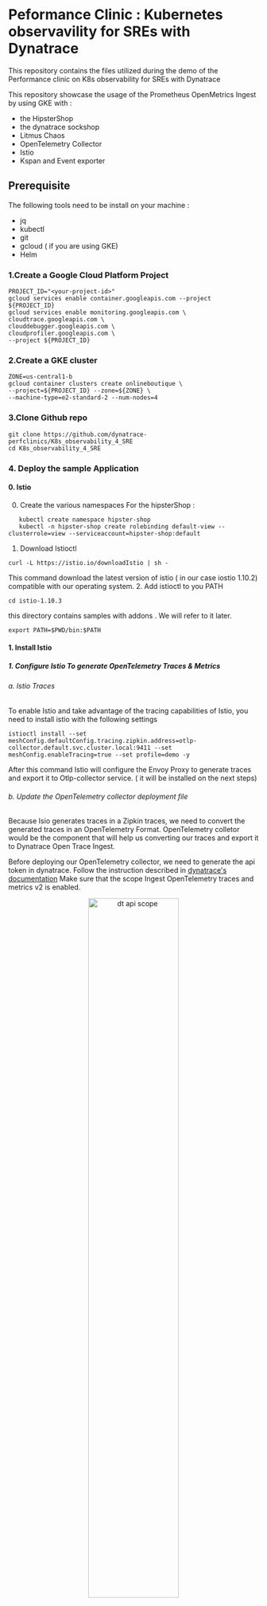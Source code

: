 # Peformance Clinic : Kubernetes observavility for SREs with Dynatrace
This repository contains the files utilized during the demo of the Performance clinic on K8s observability for SREs with Dynatrace

This repository showcase the usage of the Prometheus OpenMetrics Ingest by using GKE with :
* the HipsterShop
* the dynatrace sockshop
* Litmus Chaos
* OpenTelemetry Collector
* Istio
* Kspan and Event exporter


## Prerequisite 
The following tools need to be install on your machine :
- jq
- kubectl
- git
- gcloud ( if you are using GKE)
- Helm
### 1.Create a Google Cloud Platform Project
```
PROJECT_ID="<your-project-id>"
gcloud services enable container.googleapis.com --project ${PROJECT_ID}
gcloud services enable monitoring.googleapis.com \
cloudtrace.googleapis.com \
clouddebugger.googleapis.com \
cloudprofiler.googleapis.com \
--project ${PROJECT_ID}
```
### 2.Create a GKE cluster
```
ZONE=us-central1-b
gcloud container clusters create onlineboutique \
--project=${PROJECT_ID} --zone=${ZONE} \
--machine-type=e2-standard-2 --num-nodes=4
```
### 3.Clone Github repo
```
git clone https://github.com/dynatrace-perfclinics/K8s_observability_4_SRE
cd K8s_observability_4_SRE
```
### 4. Deploy the sample Application

#### 0. Istio
0. Create the various namespaces
For the hipsterShop :
```
   kubectl create namespace hipster-shop
   kubectl -n hipster-shop create rolebinding default-view --clusterrole=view --serviceaccount=hipster-shop:default
```

1. Download Istioctl
```
curl -L https://istio.io/downloadIstio | sh -
```
This command download the latest version of istio ( in our case iostio 1.10.2) compatible with our operating system.
2. Add istioctl to you PATH
```
cd istio-1.10.3
```
this directory contains samples with addons . We will refer to it later.
```
export PATH=$PWD/bin:$PATH
```
#### 1. Install Istio
##### 1. Configure Istio To generate OpenTelemetry Traces & Metrics
###### a. Istio Traces
To enable Istio and take advantage of the tracing capabilities of Istio, you need to install istio with the following settings
 ```
istioctl install --set meshConfig.defaultConfig.tracing.zipkin.address=otlp-collector.default.svc.cluster.local:9411 --set meshConfig.enableTracing=true --set profile=demo -y
 ```
After this command Istio will configure the Envoy Proxy to generate traces and export it to Otlp-collector service. ( it will be installed on the next steps)

###### b. Update the OpenTelemetry collector deployment file
Because Isio generates traces in a Zipkin traces, we need to convert the generated traces in an OpenTelemetry Format.
OpenTelemetry colletor would be the component that will help us converting our traces and export it to Dynatrace Open Trace Ingest.

Before deploying our OpenTelemetry collector, we need to generate the api token in dynatrace.
Follow the instruction described in [dynatrace's documentation](https://www.dynatrace.com/support/help/shortlink/api-authentication#generate-a-token)
Make sure that the scope Ingest OpenTelemetry traces and metrics v2 is enabled.
<p align="center"><img src="/image/dt_api.PNG" width="60%" alt="dt api scope" /></p>

We need to update the opentelemetry collector deployment file by referring to our dynatrace tenant
```
EXPORT DT_API_TOKEN=<YOUR DT TOKEN>
EXPORT DT_API_URL="https://{your-environment-id}.live.dynatrace.com"
sed -i "s,TENANTURL_TOREPLACE,$DT_API_URL," istio/otel-collector-deployment.yaml
sed -i "s,DT_API_TOKEN_TO_REPLACE,$DT_API_TOKEN," istio/otel-collector-deployment.yaml
```
Before deploying the OpenTelemetry Collector , you need to get the dynatrace cluster id registered in Dynatrace.
To extact , you will need to go to Infrastructure/Kubernetes, select the cluster you want to monitor.
select the Hexadecimal value of the cluster id in the URL :
<p align="center"><img src="/image/cluster_config_id.PNG" width="60%" alt="dt api scope" /></p>
The hexadecimal value needs to be converted in to decimal.
once you have the decimal value you can run the following command :

```
EXPORT DT_CLUSTER_ID=<YOUR DT CLUSTER ID>
sed -i "s,DYNATRACE_CLUSTER_ID,$DT_CLUSTER_ID," istio/otel-collector-deployment.yaml
```
###### c. Deploy the OpenTelemetry Collector
We can now deploy the openTelemetry collector :
```
kubectl apply -f istio/otel-collector-deployment.yaml
```

Then we want to instruct istio to automatically inject the envoy Proxy to all the pods of our Hipster-shop application
so we will label the namesapce : hipster-shoo
```
kubectl label namespace hipster-shop istio-injection=enabled
```
#### 2. Kubernetes events : Deploy Kspan and Event exporter
##### Kspan
Kspan is a solution build by weaveworks generating OpenTelementry traces based on K8s event.
To deploy kspan , we need to create a serice account having a clusterRole to be able to get, list, watch events from the cluster.
Therefore we need to deploy kspan in the following order:
```
kubectl apply -f kspan/rbac.yaml
kubectl apply -f kspan/kspan_deployment.yaml
```
##### Event exporter
```
kubectl apply -f Event-exporter/deploy.yaml
```
The event exporter will expose 2 Prometheus Counter:
* kube_event_count
* kube_event_unique_events_total

#### 3.HipsterShop
```
cd hipstershop
./setup.sh
```

##### Update the ingressgateway to expose ports for sockshop
```
kubectl edit svc istio-ingressgateway -n istio-system
```
Add the following ports :
```
- name: web
  nodePort: 31770
  port: 8080
  protocol: TCP
  targetPort: 8182
```

#####  Expose the HipsterShop out of the cluster
```
kubectl apply -f istio/hipstershop_gateway.yaml
```
#### 4. Deploy Sockshop Production
```
cd ../sockshop
kubectl create -f ./manifests/k8s-namespaces.yml

kubectl -n sockshop-production create rolebinding default-view --clusterrole=view --serviceaccount=sockshop-production:default


kubectl apply -f ./manifests/backend-services/user-db/sockshop-production/


kubectl apply -f ./manifests/backend-services/shipping-rabbitmq/sockshop-production/

kubectl apply -f ./manifests/backend-services/carts-db/
kubectl apply -f ./manifests/backend-services/catalogue-db/

kubectl apply -f ./manifests/backend-services/orders-db/

kubectl apply -f ./manifests/sockshop-app/sockshop-production/
```
#####  Expose the Sockshop out of the cluster
```
cd ..
kubectl apply -f istio/sockshop_gateway.yaml
```
### 5. Install Litmus Chaoas
```
helm repo add litmuschaos https://litmuschaos.github.io/litmus-helm/
kubectl create ns litmus
kubectl get pods -n litmus
kubectl apply -f /litmus_choas/scheduler.yaml -n litmus
```
Apply the experiments in the hipster-shop Namespace
```
kubectl apply -f /litmus_choas/experiment.yaml -n hipster-shop
```
Apply the Service account authorize to run the various experiments
```
kubectl apply -f /litmus_choas/rbac.yaml -n hipster-shop
```
Deploy the scheduled experiments :
```
kubectl apply -k /litmus_choas/schedule/ -n hipster-shop
```
### 6. Run a neoload test

#### uppdate the definition of your hipstershop url
TO get the ip adress of the istio gateway run the following command :
```
kubectl -n istio-system get service istio-ingressgateway -o jsonpath='{.status.loadBalancer.ingress[0].ip}'
```
Update the following file loadtest/hipstershop/team/servers/34#2E89#2E214#2E38.xml
update the hostname value by replacing with your Ip adress.

Download The latest version of [NeoLoad](https://www.neotys.com/support/download-neoload) 

Launch NeoLoad and opent the project : loadtest/hipstershop/hipstershop.nlp

Click on the Scenario Tab and click on run the predefined test.


